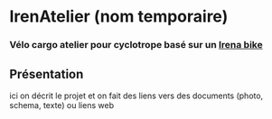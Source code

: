 # IrenAtelier (nom temporaire)
### Vélo cargo atelier pour cyclotrope basé sur un [Irena bike](www.irenabike.it) 

## Présentation

ici on décrit le projet et on fait des liens vers des documents (photo, schema, texte) ou liens web

